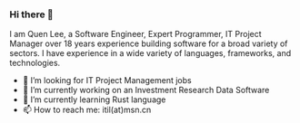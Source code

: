 ### Hi there 👋

I am Quen Lee, a Software Engineer, Expert Programmer, IT Project Manager over 18 years experience building software for a broad variety of sectors. I have experience in a wide variety of languages, frameworks, and technologies.

- 👯 I’m looking for IT Project Management jobs
- 🔭 I’m currently working on an Investment Research Data Software
- 🌱 I’m currently learning Rust language
- 📫 How to reach me: itil(at)msn.cn


<!--
**initil/initil** is a ✨ _special_ ✨ repository because its `README.md` (this file) appears on your GitHub profile.

Here are some ideas to get you started:

- 🔭 I’m currently working on ...
- 🌱 I’m currently learning ...
- 👯 I’m looking to collaborate on ...
- 🤔 I’m looking for help with ...
- 💬 Ask me about ...
- 📫 How to reach me: ...
- 😄 Pronouns: ...
- ⚡ Fun fact: ...

-->

